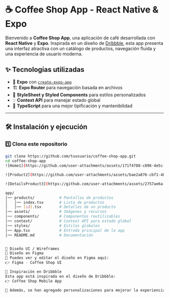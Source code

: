 # ☕ Coffee Shop App - React Native & Expo

Bienvenido a **Coffee Shop App**, una aplicación de café desarrollada con **React Native** y **Expo**. Inspirada en un diseño de [Dribbble](https://dribbble.com/shots/10943850-Coffee-shop-mobile-App), esta app presenta una interfaz atractiva con un catálogo de productos, navegación fluida y una experiencia de usuario moderna.  

## ✨ Tecnologías utilizadas
- 🚀 **Expo** con [`create-expo-app`](https://www.npmjs.com/package/create-expo-app)
- 🏗 **Expo Router** para navegación basada en archivos
- 🎨 **StyleSheet y Styled Components** para estilos personalizados
- 💡 **Context API** para manejar estado global
- 📜 **TypeScript** para una mejor tipificación y mantenibilidad

---

## 🛠 Instalación y ejecución

### 1️⃣ **Clona este repositorio**
```bash
git clone https://github.com/tuusuario/coffee-shop-app.git
cd coffee-shop-app
![Home1](https://github.com/user-attachments/assets/171f4788-c896-4e5c-b8d9-9fadb120c640)

![Product2](https://github.com/user-attachments/assets/bae2a876-cbf1-480b-9ac1-90e3bc277bb4)

![DetailsProduct3](https://github.com/user-attachments/assets/2757ae6a-a3ea-494a-ab65-30c1687b32e5)

app/
│── products/           # Pantallas de productos
│   │── index.tsx       # Lista de productos
│   │── [id].tsx        # Detalles de un producto
│── assets/             # Imágenes y recursos
│── components/         # Componentes reutilizables
│── context/            # Context API para estado global
│── styles/             # Estilos globales
│── App.tsx             # Entrada principal de la app
│── README.md           # Documentación


🎨 Diseño UI / Wireframes
🔗 Diseño en Figma
📌 Puedes ver y editar el diseño en Figma aquí:
👉 Figma - Coffee Shop UI

🎨 Inspiración en Dribbble
Esta app está inspirada en el diseño de Dribbble:
👉 Coffee Shop Mobile App

📌 Además, se han agregado personalizaciones para mejorar la experiencia.
